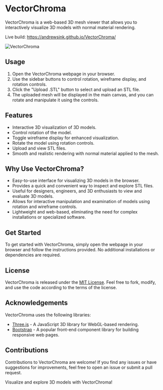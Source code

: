 # VectorChroma

VectorChroma is a web-based 3D mesh viewer that allows you to interactively visualize 3D models with normal material rendering.

Live build: https://andrewsink.github.io/VectorChroma/

![VectorChroma](https://github.com/AndrewSink/VectorChroma/assets/46334898/eacce2cb-b9d3-4590-b0d9-1a0b377485a0)

## Usage

1. Open the VectorChroma webpage in your browser.
2. Use the sidebar buttons to control rotation, wireframe display, and rotation controls.
3. Click the "Upload .STL" button to select and upload an STL file.
4. The uploaded mesh will be displayed in the main canvas, and you can rotate and manipulate it using the controls.

## Features

- Interactive 3D visualization of 3D models.
- Control rotation of the model.
- Toggle wireframe display for enhanced visualization.
- Rotate the model using rotation controls.
- Upload and view STL files.
- Smooth and realistic rendering with normal material applied to the mesh.

## Why Use VectorChroma?

- Easy-to-use interface for visualizing 3D models in the browser.
- Provides a quick and convenient way to inspect and explore STL files.
- Useful for designers, engineers, and 3D enthusiasts to view and evaluate 3D models.
- Allows for interactive manipulation and examination of models using rotation and wireframe controls.
- Lightweight and web-based, eliminating the need for complex installations or specialized software.

## Get Started

To get started with VectorChroma, simply open the webpage in your browser and follow the instructions provided. No additional installations or dependencies are required.

## License

VectorChroma is released under the [MIT License](https://opensource.org/licenses/MIT). Feel free to fork, modify, and use the code according to the terms of the license.

## Acknowledgements

VectorChroma uses the following libraries:

- [Three.js](https://threejs.org/) - A JavaScript 3D library for WebGL-based rendering.
- [Bootstrap](https://getbootstrap.com/) - A popular front-end component library for building responsive web pages.

## Contributions

Contributions to VectorChroma are welcome! If you find any issues or have suggestions for improvements, feel free to open an issue or submit a pull request.

Visualize and explore 3D models with VectorChroma!
